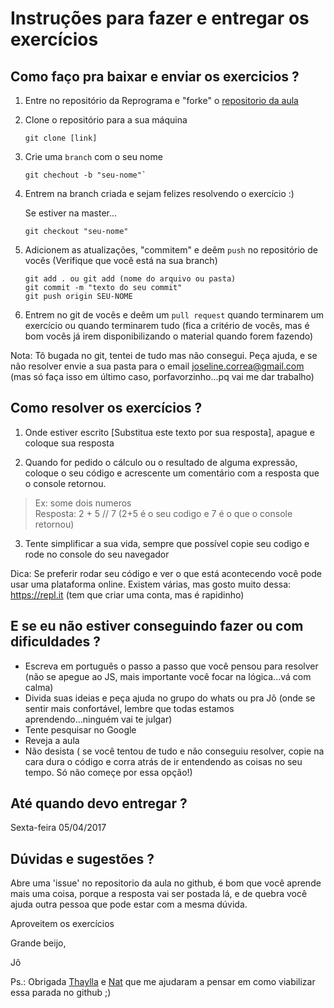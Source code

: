 # Instruções para fazer e entregar os exercícios 

## Como faço pra baixar e enviar os exercicios ?
1. Entre no repositório da Reprograma e "forke" o [repositorio da aula](https://github.com/reprograma/On1-Logica)

2. Clone o repositório para a sua máquina
    ```
    git clone [link]
    ```
3. Crie uma `branch` com o seu nome
    ```
    git chechout -b "seu-nome"`
    ```
4. Entrem na branch criada e sejam felizes resolvendo o exercício :)
    
    Se estiver na master...
    ```
    git checkout "seu-nome"
    ```

5. Adicionem as atualizações, "commitem" e deêm `push` no repositório de vocês
    (Verifique que você está na sua branch)

    ```
    git add . ou git add (nome do arquivo ou pasta)
    git commit -m "texto do seu commit"
    git push origin SEU-NOME
    ```

6. Entrem no git de vocês e deêm um `pull request` quando terminarem um exercício ou quando terminarem tudo (fica a critério de vocês, mas é bom vocês já irem disponibilizando o material quando forem fazendo)

Nota: Tô bugada no git, tentei de tudo mas não consegui. Peça ajuda, e se não resolver envie a sua pasta para o email joseline.correa@gmail.com (mas só faça isso em último caso, porfavorzinho...pq vai me dar trabalho) 


## Como resolver os exercícios ?
1. Onde estiver escrito [Substitua este texto por sua resposta], apague e coloque sua resposta

2. Quando for pedido o cálculo ou o resultado de alguma expressão, coloque o seu código e acrescente um comentário com a resposta que o console retornou.
> Ex: some dois numeros  
> Resposta: 2 + 5 // 7  (2+5 é o seu codigo e 7 é o que o console retornou)
3. Tente simplificar a sua vida, sempre que possível copie seu codigo e rode no console do seu navegador 

Dica: Se preferir rodar seu código e ver o que está acontecendo você pode usar uma plataforma online. Existem várias, mas gosto muito dessa: https://repl.it (tem que criar uma conta, mas é rapidinho)


## E se eu não estiver conseguindo fazer ou com dificuldades ?
- Escreva em português o passo a passo que você pensou para resolver (não se apegue ao JS, mais importante você focar na lógica...vá com calma)
- Divida suas ideias e peça ajuda no grupo do whats ou pra Jõ (onde se sentir mais confortável, lembre que todas estamos aprendendo...ninguém vai te julgar)
- Tente pesquisar no Google
- Reveja a aula
- Não desista ( se você tentou de tudo e não conseguiu resolver, copie na cara dura o código e corra atrás de ir entendendo as coisas no seu tempo. Só não começe por essa opção!)


## Até quando devo entregar ?
Sexta-feira 05/04/2017

## Dúvidas e sugestões ?
Abre uma 'issue' no repositorio da aula no github, é bom que você aprende mais uma coisa, porque a resposta vai ser postada lá, e de quebra você ajuda outra pessoa que pode estar com a mesma dúvida. 

Aproveitem os exercícios

Grande beijo,

Jô 


Ps.: Obrigada [Thaylla](https://github.com/thayllachristine) e [Nat](https://github.com/natalyapeixoto/) que me ajudaram a pensar em como viabilizar essa parada no github ;)